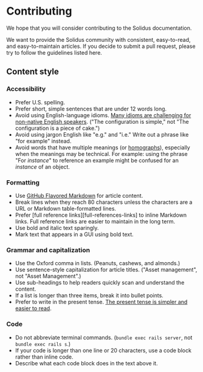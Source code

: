 # Contributing

We hope that you will consider contributing to the Solidus documentation. 

We want to provide the Solidus community with consistent, easy-to-read, and
easy-to-maintain articles. If you decide to submit a pull request, please try to
follow the guidelines listed here.

## Content style

### Accessibility

- Prefer U.S. spelling.
- Prefer short, simple sentences that are under 12 words long.
- Avoid using English-language idioms. [Many idioms are challenging for
  non-native English speakers][idioms]. ("The configuration is simple," not "The
  configuration is a piece of cake.") 
- Avoid using jargon English like "e.g." and "i.e." Write out a phrase like "for
  example" instead.
- Avoid words that have multiple meanings (or [homographs][homographs]),
  especially when the meanings may be technical. For example: using the phrase "For
  *instance*" to reference an example might be confused for an *instance* of an
  object.

[homographs]: https://en.wikipedia.org/wiki/List_of_English_homographs
[idioms]: http://www.languages.info/2013/03/05/the-challenges-of-idiom-in-the-english-language/

### Formatting

- Use [GitHub Flavored Markdown][markdown] for article content.
- Break lines when they reach 80 characters unless the characters are a URL or
  Markdown table-formatted lines.
- Prefer [full reference links][full-references-links] to inline Markdown links.
  Full reference links are easier to maintain in the long term.
- Use bold and italic text sparingly.
- Mark text that appears in a GUI using bold text.

[full-reference-links]: https://github.github.com/gfm/#full-reference-link
[markdown]: https://github.github.com/gfm/

### Grammar and capitalization

- Use the Oxford comma in lists. (Peanuts, cashews, and almonds.)
- Use sentence-style capitalization for article titles. ("Asset management", not
  "Asset Management".)
- Use sub-headings to help readers quickly scan and understand the content.
- If a list is longer than three items, break it into bullet points.
- Prefer to write in the present tense. [The present tense is simpler and easier
  to read][present-tense].

[present-tense]: https://www.plainlanguage.gov/guidelines/conversational/use-the-present-tense/

### Code

- Do not abbreviate terminal commands. (`bundle exec rails server`, not `bundle
  exec rails s`.)
- If your code is longer than one line or 20 characters, use a code block rather
  than inline code.
- Describe what each code block does in the text above it.

